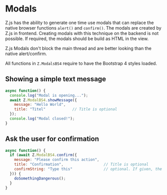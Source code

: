 # Modals
Z.js has the ability to generate one time use modals that can replace the native browser functions `alert()` and `confirm()`. The modals are created by Z.js in frontend. Creating modals with this technique on the backend is not possible. If required, the modals should be build as HTML in the view.
    
Z.js Modals don't block the main thread and are better looking than the native alert/confirm.

All functions in `Z.ModalsBS4` require to have the Bootstrap 4 styles loaded.

## Showing a simple text message
```js
async function() {
  console.log("Modal is opening...");
  await Z.ModalBS4.showMessage({
    message: "Hello World",
    title: "Titel"            // Title is optional
  });
  console.log("Modal closed!");
}
```

## Ask the user for confirmation
```js
async function() {
  if (await Z.ModalBS4.confirm({
    message: "Please confirm this action",
    title: "Confirmation",                  // Title is optional
    confirmString: "Type this"              // optional. If given, the user has to type the string into an input before confirming is possible.
  })) {
    doSomethingDangerous();
  }
}
```